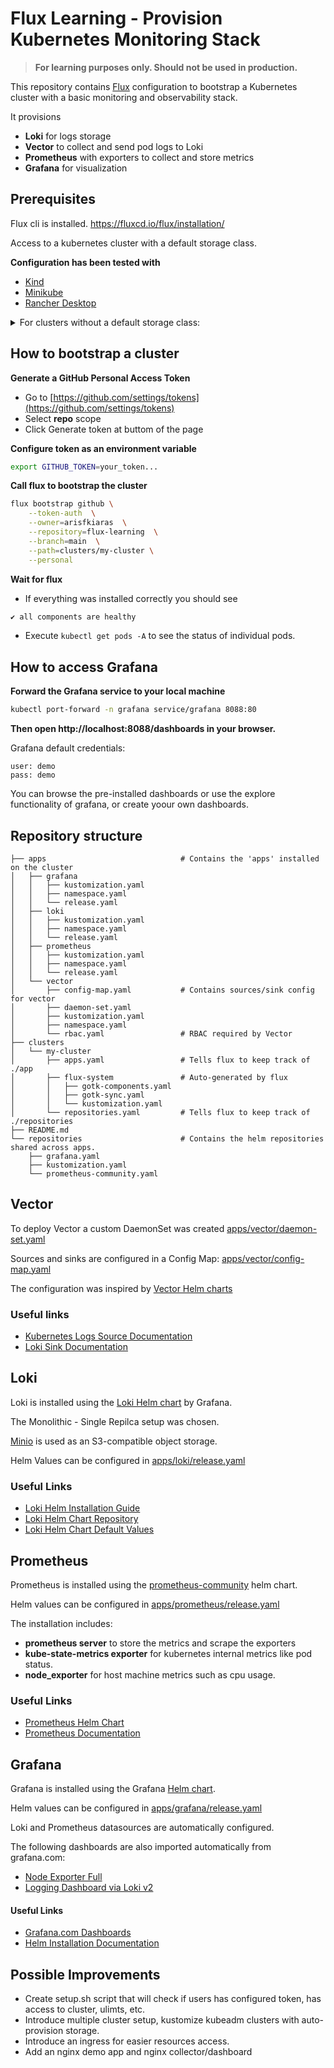 # Flux Learning - Provision Kubernetes Monitoring Stack

> **For learning purposes only. Should not be used in production.**

This repository contains [Flux](https://fluxcd.io) configuration to bootstrap a Kubernetes cluster with a basic monitoring and observability stack.

It provisions
- **Loki** for logs storage
- **Vector** to collect and send pod logs to Loki
- **Prometheus** with exporters to collect and store metrics
- **Grafana** for visualization

## Prerequisites

Flux cli is installed. https://fluxcd.io/flux/installation/

Access to a kubernetes cluster with a default storage class.

**Configuration has been tested with**

- [Kind](https://kind.sigs.k8s.io/docs/user/quick-start/)
- [Minikube](https://minikube.sigs.k8s.io/docs/start/?arch=%2Flinux%2Fx86-64%2Fstable%2Fbinary+download)
- [Rancher Desktop](https://rancherdesktop.io/)

<details>
<summary>For clusters without a default storage class:</summary>
<br>

1. Install local-path-provisioner by [Rancher](https://github.com/rancher/local-path-provisioner)


```bash
kubectl apply -f https://raw.githubusercontent.com/rancher/local-path-provisioner/master/deploy/local-path-storage.yaml
```

2. Add annotation to set it as default storageclass

```bash
kubectl patch storageclass local-path -p '{"metadata": {"annotations":{"storageclass.kubernetes.io/is-default-class":"true"}}}'
```

</details>

## How to bootstrap a cluster

**Generate a GitHub Personal Access Token**
  - Go to [https://github.com/settings/tokens](https://github.com/settings/tokens)
  - Select **repo** scope
  - Click Generate token at buttom of the page

**Configure token as an environment variable**

```bash
export GITHUB_TOKEN=your_token...
```

**Call flux to bootstrap the cluster**

```bash
flux bootstrap github \
    --token-auth  \
    --owner=arisfkiaras  \
    --repository=flux-learning  \
    --branch=main  \
    --path=clusters/my-cluster \
    --personal
```

**Wait for flux**
- If everything was installed correctly you should see 
```bash
✔ all components are healthy
```

- Execute ```kubectl get pods -A``` to see the status of individual pods. 

## How to access Grafana

**Forward the Grafana service to your local machine**

```bash
kubectl port-forward -n grafana service/grafana 8088:80
```

**Then open http://localhost:8088/dashboards in your browser.**

Grafana default credentials:
```
user: demo
pass: demo
```

You can browse the pre-installed dashboards or use the explore functionality of grafana, or create yoour own dashboards.

## Repository structure

```
├── apps                              # Contains the 'apps' installed on the cluster
│   ├── grafana
│   │   ├── kustomization.yaml
│   │   ├── namespace.yaml
│   │   └── release.yaml
│   ├── loki
│   │   ├── kustomization.yaml
│   │   ├── namespace.yaml
│   │   └── release.yaml
│   ├── prometheus
│   │   ├── kustomization.yaml
│   │   ├── namespace.yaml
│   │   └── release.yaml
│   └── vector
│       ├── config-map.yaml           # Contains sources/sink config for vector
│       ├── daemon-set.yaml
│       ├── kustomization.yaml
│       ├── namespace.yaml
│       └── rbac.yaml                 # RBAC required by Vector
├── clusters
│   └── my-cluster
│       ├── apps.yaml                 # Tells flux to keep track of ./app
│       ├── flux-system               # Auto-generated by flux
│       │   ├── gotk-components.yaml
│       │   ├── gotk-sync.yaml
│       │   └── kustomization.yaml
│       └── repositories.yaml         # Tells flux to keep track of ./repositories
├── README.md
└── repositories                      # Contains the helm repositories shared across apps.
    ├── grafana.yaml
    ├── kustomization.yaml
    └── prometheus-community.yaml
```

## Vector

To deploy Vector a custom DaemonSet was created [apps/vector/daemon-set.yaml](./apps/vector/daemon-set.yaml)

Sources and sinks are configured in a Config Map: [apps/vector/config-map.yaml](./apps/vector/config-map.yaml)

The configuration was inspired by [Vector Helm charts](https://github.com/vectordotdev/helm-charts/blob/develop/charts/vector)


### Useful links

- [Kubernetes Logs Source Documentation](https://vector.dev/docs/reference/configuration/sources/kubernetes_logs/)
- [Loki Sink Documentation](https://vector.dev/docs/reference/configuration/sinks/loki/)

## Loki

Loki is installed using the [Loki Helm chart](https://github.com/grafana/loki/blob/main/production/helm/loki) by Grafana. 

The Monolithic - Single Repilca setup was chosen.

[Minio](https://min.io/) is used as an S3-compatible object storage.

Helm Values can be configured in [apps/loki/release.yaml](./apps/loki/release.yaml)

### Useful Links

- [Loki Helm Installation Guide](https://grafana.com/docs/loki/latest/setup/install/helm/)
- [Loki Helm Chart Repository](https://github.com/grafana/loki/tree/main/production/helm/loki)
- [Loki Helm Chart Default Values](https://github.com/grafana/loki/blob/main/production/helm/loki/values.yaml)


## Prometheus

Prometheus is installed using the [prometheus-community](https://github.com/prometheus-community/helm-charts/tree/main/charts/prometheus) helm chart.

Helm values can be configured in [apps/prometheus/release.yaml](./apps/prometheus/release.yaml)

The installation includes:
- **prometheus server** to store the metrics and scrape the exporters
- **kube-state-metrics exporter** for kubernetes internal metrics like pod status.
- **node_exporter** for host machine metrics such as cpu usage.

### Useful Links

- [Prometheus Helm Chart](https://github.com/prometheus-community/helm-charts/tree/main/charts/prometheus/)
- [Prometheus Documentation](https://prometheus.io/docs/prometheus/latest/getting_started/)


## Grafana
Grafana is installed using the Grafana [Helm chart](https://github.com/grafana/helm-charts/blob/main/charts/grafana/README.md).

Helm values can be configured in [apps/grafana/release.yaml](./apps/grafana/release.yaml)

Loki and Prometheus datasources are automatically configured.

The following dashboards are also imported automatically from grafana.com:
- [Node Exporter Full](https://grafana.com/grafana/dashboards/1860-node-exporter-full/)
- [Logging Dashboard via Loki v2](https://grafana.com/grafana/dashboards/18042-logging-dashboard-via-loki-v2/)


#### Useful Links
- [Grafana.com Dashboards](https://grafana.com/grafana/dashboards/)
- [Helm Installation Documentation](https://grafana.com/docs/grafana/latest/setup-grafana/installation/helm/)


## Possible Improvements
- Create setup.sh script that will check if users has configured token, has access to cluster, ulimts, etc.
- Introduce multiple cluster setup, kustomize kubeadm clusters with auto-provision storage.
- Introduce an ingress for easier resources access.
- Add an nginx demo app and nginx collector/dashboard


<!-- 
- Add overview of what is deployed, some screenshots of grafana
- Add list of services including upstream documentation links, how to configure and how to access.
- Add how to fix too many open files issue if it comes up.
Nice to haves:
- Install ingress so its easier through one proxy to access all the apps.
- Add a few dashboards, provide better default grafana setup so user ends up directlyon dashboards.
- Add an nginx demo app and collect nginx metrics -->
